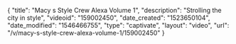 {
    "title": "Macy s Style Crew Alexa Volume 1",
    "description": "Strolling the city in style",
    "videoid": "159002450",
    "date_created": "1523650104",
    "date_modified": "1546466755",
    "type": "captivate",
    "layout": "video",
    "url": "\/v\/macy-s-style-crew-alexa-volume-1\/159002450"
}